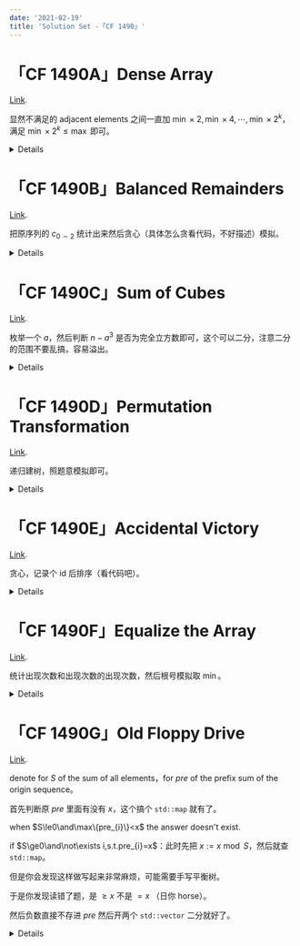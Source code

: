 ```yaml
---
date: '2021-02-19'
title: 'Solution Set -「CF 1490」'
---
```


# 「CF 1490A」Dense Array

[Link](https://codeforces.com/contest/1490/problem/A).

显然不满足的 adjacent elements 之间一直加 $\min\times2,\min\times4,\cdots,\min\times2^{k}$，满足 $\min\times2^{k}\le\max$ 即可。

<details>

```cpp
#include<cmath>
#include<cstdio>
#include<algorithm>
using namespace std;
int t,n,a[60],ans;
bool judge(double one,double ano)
{
	return max(one,ano)/min(one,ano)<=2.0;
}
int jump(int one,int ano)
{
	int cone=min(one,ano),cano=max(one,ano),res=0;
	while(cone<=cano)
	{
		if((cone<<1)>=cano)	break;
		else
		{
			cone<<=1;
			res++;
		}
	}
	return res;
}
int main()
{
	scanf("%d",&t);
	while(t--)
	{
		ans=0;
		scanf("%d",&n);
		for(int i=1;i<=n;++i)	scanf("%d",&a[i]);
		for(int i=2;i<=n;++i)	ans+=judge(a[i],a[i-1])?0:jump(a[i],a[i-1]);
		printf("%d\n",ans);
	}
	return 0;
}
```

</details>

# 「CF 1490B」Balanced Remainders

[Link](https://codeforces.com/contest/1490/problem/B).

把原序列的 $c_{0\sim2}$ 统计出来然后贪心（具体怎么贪看代码，不好描述）模拟。

<details>

```cpp
#include<cstdio>
#include<algorithm>
using namespace std;
int t,n,a[30010],c[3],ans;
int main()
{
	scanf("%d",&t);
	while(t--)
	{
		scanf("%d",&n);
		for(int i=1;i<=n;++i)
		{
			scanf("%d",&a[i]);
			++c[a[i]%3];
		}
		while((c[0]^c[1])||(c[0]^c[2]))
		{
			ans++;
			if(c[0]==*max_element(c,c+3))
			{
				--c[0];
				++c[1];
			}
			else if(c[1]==*max_element(c,c+3))
			{
				--c[1];
				++c[2];
			}
			else
			{
				--c[2];
				++c[0];
			}
		}
		printf("%d\n",ans);
		for(int i=0;i<3;++i)	c[i]=0;
		ans=0;
	}
	return 0;
}
```

</details>

# 「CF 1490C」Sum of Cubes

[Link](https://codeforces.com/contest/1490/problem/C).

枚举一个 $a$，然后判断 $n-a^{3}$ 是否为完全立方数即可，这个可以二分，注意二分的范围不要乱搞，容易溢出。

<details>

```cpp
#include<cmath>
#include<cstdio>
using namespace std;
int t,flag;
long long n;
long long cud(long long x)
{
	return x*x*x;
}
bool check(long long x)
{
	long long l=1,r=pow(x,1.0/3.0)+5;
	while(l<=r)
	{
		long long mid=(l+r)>>1;
		if(cud(mid)>x)	r=mid-1;
		else if(cud(mid)<x)	l=mid+1;
		else	return true;
	}
	return false;
}
int main()
{
	scanf("%d",&t);
	while(t--)
	{
		flag=0;
		scanf("%lld",&n);
		for(int i=1;cud(i)<n;++i)
		{
			if(check(n-cud(i)))
			{
				flag=1;
				break;
			}
		}
		if(flag)	printf("YES\n");
		else	printf("NO\n");
	}
	return 0;
}
```

</details>

# 「CF 1490D」Permutation Transformation

[Link](https://codeforces.com/contest/1490/problem/D).

递归建树，照题意模拟即可。

<details>

```cpp
#include<queue>
#include<cstdio>
#include<algorithm>
using namespace std;
vector<int> e[110];
int t,n,a[110],dep[110];
int build(int l,int r)
{
	if(l>r)	return -1;
	int root=0,pos=0;
	for(int i=l;i<=r;++i)
	{
		if(a[i]>root)
		{
			root=a[i];
			pos=i;
		}
	}
	if(l^r)
	{
		int one=build(l,pos-1),ano=build(pos+1,r);
		if(~one)	e[root].push_back(one);
		if(~ano)	e[root].push_back(ano);
		return root;
	}
	else	return root;
}
void dfs(int x)
{
	for(int i=0;i<e[x].size();++i)
	{
		int y=e[x][i];
		dep[y]=dep[x]+1;
		dfs(y);
	}
}
int main()
{
	scanf("%d",&t);
	while(t--)
	{
		scanf("%d",&n);
		for(int i=1;i<=n;++i)	scanf("%d",&a[i]);
		dfs(build(1,n));
		for(int i=1;i<=n;++i)	printf("%d ",dep[a[i]]);
		printf("\n");
		for(int i=1;i<=n;++i)
		{
			dep[i]=0;
			e[i].clear();
		}
	}
	return 0;
}
```

</details>

# 「CF 1490E」Accidental Victory

[Link](https://codeforces.com/contest/1490/problem/E).

贪心，记录个 id 后排序（看代码吧）。

<details>

```cpp
#include<queue>
#include<cstdio>
#include<algorithm>
using namespace std;
vector<int> ans;
pair<long long,int> a[200010];
int t,n;
int main()
{
	scanf("%d",&t);
	while(t--)
	{
		scanf("%d",&n);
		for(int i=1;i<=n;++i)
		{
			scanf("%lld",&a[i].first);
			a[i].second=i;
		}
		sort(a+1,a+n+1);
		for(int i=1;i<=n;++i)	a[i].first+=a[i-1].first;
		ans.push_back(a[n].second);
		for(int i=n-1;i>=1;--i)
		{
			if(a[i].first>=a[i+1].first-a[i].first)	ans.push_back(a[i].second);
			else	break;
		}
		sort(ans.begin(),ans.end());
		printf("%d\n",(int)ans.size());
		for(int i=0;i<ans.size();++i)	printf("%d ",ans[i]);
		printf("\n");
		ans.clear();
		for(int i=1;i<=n;++i)	a[i]=make_pair(0,0);
	}
	return 0;
}
```

</details>

# 「CF 1490F」Equalize the Array

[Link](https://codeforces.com/contest/1490/problem/F).

统计出现次数和出现次数的出现次数，然后根号模拟取 $\min$。

<details>

```cpp
#include<map>
#include<cstdio>
#include<algorithm>
using namespace std;
const int INF=1e9;
map<int,int> one,ano;
int t,n,a[200010],ans;
int main()
{
	scanf("%d",&t);
	while(t--)
	{
		scanf("%d",&n);
		for(int i=1;i<=n;++i)
		{
			scanf("%d",&a[i]);
			++one[a[i]];
		}
		for(map<int,int>::iterator now=one.begin();now!=one.end();++now)	++ano[now->second];
		ans=INF;
		int l=0,r=n,c=one.size();
		for(map<int,int>::iterator now=ano.begin();now!=ano.end();++now)
		{
			ans=min(ans,l+r-c*now->first);
			l+=now->first*now->second;
			r-=now->first*now->second;
			c-=now->second;
		}
		printf("%d\n",ans);
		one.clear();
		ano.clear();
	}
	return 0;
}
```

</details>

# 「CF 1490G」Old Floppy Drive

[Link](https://codeforces.com/contest/1490/problem/G).

denote for $S$ of the sum of all elements，for $pre$ of the prefix sum of the origin sequence。

首先判断原 $pre$ 里面有没有 $x$，这个搞个 `std::map` 就有了。

when $S\le0\and\max\{pre_{i}\}<x$ the answer doesn't exist.

if $S\ge0\and\not\exists i,s.t.pre_{i}=x$：此时先把 $x:=x\bmod S$，然后就查 `std::map`。

但是你会发现这样做写起来非常麻烦，可能需要手写平衡树。

于是你发现读错了题，是 $\ge x$ 不是 $=x$ （日你 horse）。

然后负数直接不存进 $pre$ 然后开两个 `std::vector` 二分就好了。

<details>

```cpp
#include<vector>
#include<cstdio>
#include<algorithm>
using namespace std;
const long long INF=1e18;
vector<long long> onepre;
vector<int> anopre;
long long x,S,mx,len;
int t,n,m;
int main()
{
	scanf("%d",&t);
	while(t--)
	{
		mx=-INF;
		S=0;
		scanf("%d %d",&n,&m);
		for(int i=1;i<=n;++i)
		{
			scanf("%lld",&x);
			S+=x;
			if(onepre.empty()||S>*(prev(onepre.end())))
			{
				onepre.push_back(S);
				anopre.push_back(i-1);
			}
			mx=max(S,mx);
		}
//		printf("-------------------------\n");
//		printf("onemp area:\n");
//		for(auto now:onemp)
//		{
//			printf("    preval=%lld ; preval appearing position=",now.first);
//			for(auto won:now.second)	printf("%d ",won);
//			printf("\n");
//		}
//		printf("\nanomp area:\n");
//		for(auto now:anomp)
//		{
//			printf("[preval=%lld boolean=%d]\n",now.first,now.second);
//		}
//		printf("-------------------------\n");
		while(m--)
		{
//			int minuser=0;
			scanf("%lld",&x);
			if(lower_bound(onepre.begin(),onepre.end(),x)!=onepre.end())	printf("%d ",anopre[lower_bound(onepre.begin(),onepre.end(),x)-onepre.begin()]);
			else if(S<=0)	printf("-1 ");
			else
			{
//				minuser=((x%S)==0);
				len=(mx<x)?((x-mx+S-1)/S):0;
//				printf("(%lld %lld %lld %lld)",x,S,x%S,x/S);
				printf("%lld ",(lower_bound(onepre.begin(),onepre.end(),x%S)==onepre.end())?(-1):(len*n+anopre[lower_bound(onepre.begin(),onepre.end(),x-len*S)-onepre.begin()])/*((((x%S)==0)?(0):(anopre[lower_bound(onepre.begin(),onepre.end(),x%S)-onepre.begin()]))+(int)(x/S)*len-minuser)*/);
			}
		}
		printf("\n");
		onepre.clear();
		anopre.clear();
	}
	return 0;
}
```

</details>